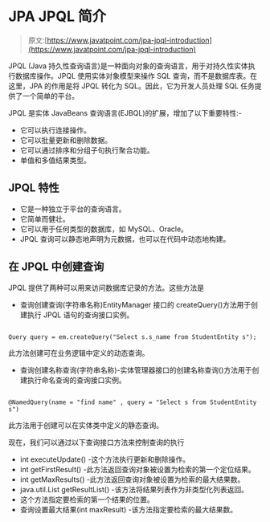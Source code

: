# JPA JPQL 简介

> 原文:[https://www.javatpoint.com/jpa-jpql-introduction](https://www.javatpoint.com/jpa-jpql-introduction)

JPQL (Java 持久性查询语言)是一种面向对象的查询语言，用于对持久性实体执行数据库操作。JPQL 使用实体对象模型来操作 SQL 查询，而不是数据库表。在这里，JPA 的作用是将 JPQL 转化为 SQL。因此，它为开发人员处理 SQL 任务提供了一个简单的平台。

JPQL 是实体 JavaBeans 查询语言(EJBQL)的扩展，增加了以下重要特性:-

*   它可以执行连接操作。
*   它可以批量更新和删除数据。
*   它可以通过排序和分组子句执行聚合功能。
*   单值和多值结果类型。

## JPQL 特性

*   它是一种独立于平台的查询语言。
*   它简单而健壮。
*   它可以用于任何类型的数据库，如 MySQL、Oracle。
*   JPQL 查询可以静态地声明为元数据，也可以在代码中动态地构建。

## 在 JPQL 中创建查询

JPQL 提供了两种可以用来访问数据库记录的方法。这些方法是

*   查询创建查询(字符串名称)EntityManager 接口的 createQuery()方法用于创建执行 JPQL 语句的查询接口实例。

```

Query query = em.createQuery("Select s.s_name from StudentEntity s");

```

此方法创建可在业务逻辑中定义的动态查询。

*   查询创建名称查询(字符串名称)-实体管理器接口的创建名称查询()方法用于创建执行命名查询的查询接口实例。

```

@NamedQuery(name = "find name" , query = "Select s from StudentEntity s")

```

此方法用于创建可以在实体类中定义的静态查询。

现在，我们可以通过以下查询接口方法来控制查询的执行

*   int executeUpdate() -这个方法执行更新和删除操作。
*   int getFirstResult() -此方法返回查询对象被设置为检索的第一个定位结果。
*   int getMaxResults() -此方法返回查询对象被设置为检索的最大结果数。
*   java.util.List getResultList() -该方法将结果列表作为非类型化列表返回。
*   这个方法指定要检索的第一个结果的位置。
*   查询设置最大结果(int maxResult) -该方法指定要检索的最大结果数。